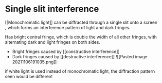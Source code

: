 # Single slit interference
[[Monochromatic light]] can be diffracted through a single slit onto a screen , which forms an interference pattern of light and dark fringes.

Has bright central fringe, which is double the width of all other fringes, with alternating dark and light fringes on both sides.
- Bright fringes caused by [[constructive interference]]
- Dark fringes caused by [[destructive interference]]
![[Pasted image 20211106191035.png]]


if white light is used instead of monochromatic light, the diffraction pattern seen would be different